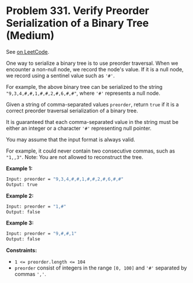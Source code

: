 Problem 331. Verify Preorder Serialization of a Binary Tree (Medium)
====================================================================

See [on LeetCode](https://leetcode.com/problems/verify-preorder-serialization-of-a-binary-tree/).

One way to serialize a binary tree is to use preorder traversal. When we encounter a non-null node, we record the node's value. If it is a null node, we record using a sentinel value such as `'#'`.

For example, the above binary tree can be serialized to the string `"9,3,4,#,#,1,#,#,2,#,6,#,#"`, where `'#'` represents a null node.

Given a string of comma-separated values `preorder`, return `true` if it is a correct preorder traversal serialization of a binary tree.

It is guaranteed that each comma-separated value in the string must be either an integer or a character `'#'` representing null pointer.

You may assume that the input format is always valid.

For example, it could never contain two consecutive commas, such as `"1,,3"`.
Note: You are not allowed to reconstruct the tree.

**Example 1:**

```bash
Input: preorder = "9,3,4,#,#,1,#,#,2,#,6,#,#"
Output: true
```

**Example 2:**

```bash
Input: preorder = "1,#"
Output: false
```

**Example 3:**

```bash
Input: preorder = "9,#,#,1"
Output: false
```

**Constraints:**

* `1 <= preorder.length <= 104`
* `preorder` consist of integers in the range `[0, 100]` and `'#'` separated by commas `','`.
